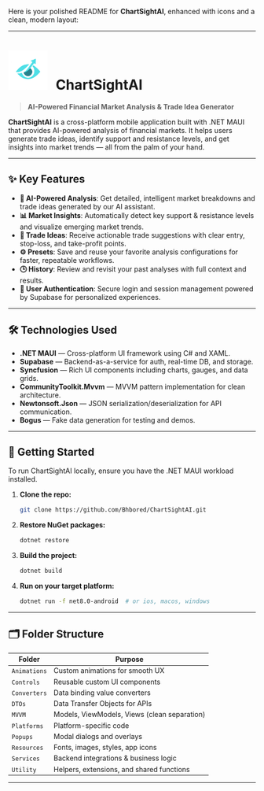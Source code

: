 Here is your polished README for **ChartSightAI**, enhanced with icons and a clean, modern layout:

---

# <img src="https://github.com/Bhbored/ChartSightAI/blob/master/ChartSightAI/ScreenShots/logo.png" width="80" height="80" style="vertical-align:end; margin-right:10px;"> ChartSightAI
> **AI-Powered Financial Market Analysis & Trade Idea Generator**


**ChartSightAI** is a cross-platform mobile application built with .NET MAUI that provides AI-powered analysis of financial markets. It helps users generate trade ideas, identify support and resistance levels, and get insights into market trends — all from the palm of your hand.

---

## ✨ Key Features

- **🤖 AI-Powered Analysis**: Get detailed, intelligent market breakdowns and trade ideas generated by our AI assistant.
- **📊 Market Insights**: Automatically detect key support & resistance levels and visualize emerging market trends.
- **🎯 Trade Ideas**: Receive actionable trade suggestions with clear entry, stop-loss, and take-profit points.
- **⚙️ Presets**: Save and reuse your favorite analysis configurations for faster, repeatable workflows.
- **🕒 History**: Review and revisit your past analyses with full context and results.
- **🔐 User Authentication**: Secure login and session management powered by Supabase for personalized experiences.

---

## 🛠️ Technologies Used

- **.NET MAUI** — Cross-platform UI framework using C# and XAML.
- **Supabase** — Backend-as-a-service for auth, real-time DB, and storage.
- **Syncfusion** — Rich UI components including charts, gauges, and data grids.
- **CommunityToolkit.Mvvm** — MVVM pattern implementation for clean architecture.
- **Newtonsoft.Json** — JSON serialization/deserialization for API communication.
- **Bogus** — Fake data generation for testing and demos.

---

## 🚀 Getting Started

To run ChartSightAI locally, ensure you have the .NET MAUI workload installed.

1. **Clone the repo:**
   ```bash
   git clone https://github.com/Bhbored/ChartSightAI.git
   ```

2. **Restore NuGet packages:**
   ```bash
   dotnet restore
   ```

3. **Build the project:**
   ```bash
   dotnet build
   ```

4. **Run on your target platform:**
   ```bash
   dotnet run -f net8.0-android  # or ios, macos, windows
   ```

---


## 🗂️ Folder Structure

| Folder          | Purpose                                     |
|-----------------|---------------------------------------------|
| `Animations`    | Custom animations for smooth UX             |
| `Controls`      | Reusable custom UI components               |
| `Converters`    | Data binding value converters               |
| `DTOs`          | Data Transfer Objects for APIs              |
| `MVVM`          | Models, ViewModels, Views (clean separation)|
| `Platforms`     | Platform-specific code                      |
| `Popups`        | Modal dialogs and overlays                  |
| `Resources`     | Fonts, images, styles, app icons            |
| `Services`      | Backend integrations & business logic       |
| `Utility`       | Helpers, extensions, and shared functions   |

---

